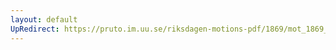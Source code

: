 ```yaml
---
layout: default
UpRedirect: https://pruto.im.uu.se/riksdagen-motions-pdf/1869/mot_1869__ak__70.pdf
---
```

